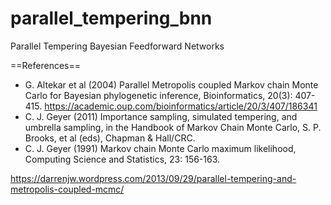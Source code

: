 # parallel_tempering_bnn
Parallel Tempering Bayesian Feedforward Networks


==References==

* G. Altekar et al (2004) Parallel Metropolis coupled Markov chain Monte Carlo for Bayesian phylogenetic inference, Bioinformatics, 20(3): 407-415. https://academic.oup.com/bioinformatics/article/20/3/407/186341
* C. J. Geyer (2011) Importance sampling, simulated tempering, and umbrella sampling, in the Handbook of Markov Chain Monte Carlo, S. P. Brooks, et al (eds), Chapman & Hall/CRC.
* C. J. Geyer (1991) Markov chain Monte Carlo maximum likelihood, Computing Science and Statistics, 23: 156-163.

https://darrenjw.wordpress.com/2013/09/29/parallel-tempering-and-metropolis-coupled-mcmc/
